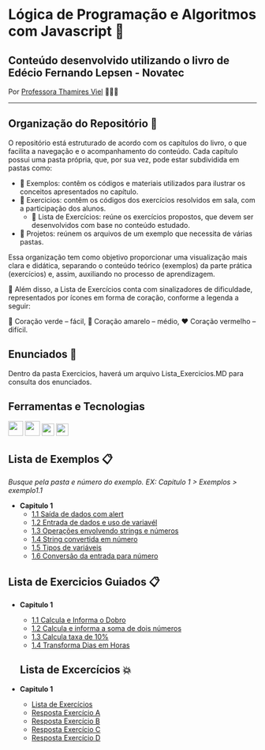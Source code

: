 # Lógica de Programação e Algoritmos com Javascript 🧩

## Conteúdo desenvolvido utilizando o livro de Edécio Fernando Lepsen - Novatec

Por [Professora Thamires Viel](https://github.com/thamiresviel) 👩🏼‍🏫

---

## Organização do Repositório 📂

O repositório está estruturado de acordo com os capítulos do livro, o que facilita a navegação e o acompanhamento do conteúdo. Cada capítulo possui uma pasta própria, que, por sua vez, pode estar subdividida em pastas como:

+ 📁 Exemplos: contêm os códigos e materiais utilizados para ilustrar os conceitos apresentados no capítulo.
+ 📁 Exercicios: contêm os códigos dos exercícios resolvidos em sala, com a participação dos alunos.
  + 📝 Lista de Exercícios: reúne os exercícios propostos, que devem ser desenvolvidos com base no conteúdo estudado.
+ 📁 Projetos: reúnem os arquivos de um exemplo que necessita de várias pastas.

Essa organização tem como objetivo proporcionar uma visualização mais clara e didática, separando o conteúdo teórico (exemplos) da parte prática (exercícios) e, assim, auxiliando no processo de aprendizagem.

🚩 Além disso, a Lista de Exercícios conta com sinalizadores de dificuldade, representados por ícones em forma de coração, conforme a legenda a seguir:

💚 Coração verde – fácil,
💛 Coração amarelo – médio,
❤️ Coração vermelho – difícil.

## Enunciados 📝

Dentro da pasta Exercicios, haverá um arquivo Lista_Exercicios.MD para consulta dos enunciados.

## Ferramentas e Tecnologias

<code><img src="https://cdn.jsdelivr.net/gh/devicons/devicon@latest/icons/css3/css3-original-wordmark.svg"  width="30"/></code> <code><img src="https://cdn.jsdelivr.net/gh/devicons/devicon@latest/icons/html5/html5-original-wordmark.svg" width="30" /></code> <code><img src="https://cdn.jsdelivr.net/gh/devicons/devicon@latest/icons/javascript/javascript-original.svg" width=25 /></code> <code><img src="https://cdn.jsdelivr.net/gh/devicons/devicon@latest/icons/vscode/vscode-original.svg" width="25"/></code>

## Lista de Exemplos 📋

*Busque pela pasta e número do exemplo. EX: Capitulo 1 > Exemplos > exemplo1.1*

+ **Capitulo 1**
  + [1.1 Saída de dados com alert](https://github.com/thamiresviel/estrutura-dados-js/blob/main/Capitulo%201/Exemplos/exemplo1.1.html)
  + [1.2 Entrada de dados e uso de variavél](https://github.com/thamiresviel/estrutura-dados-js/blob/main/Capitulo%201/Exemplos/exemplo1.2.html)
  + [1.3 Operações envolvendo strings e números](https://github.com/thamiresviel/estrutura-dados-js/blob/main/Capitulo%201/Exemplos/exemplo1.3.html)
  + [1.4 String convertida em número](https://github.com/thamiresviel/estrutura-dados-js/blob/main/Capitulo%201/Exemplos/exemplo1.4.html)
  + [1.5 Tipos de variáveis](https://github.com/thamiresviel/estrutura-dados-js/blob/main/Capitulo%201/Exemplos/exemplo1.5.html)
  + [1.6 Conversão da entrada para número](https://github.com/thamiresviel/estrutura-dados-js/blob/main/Capitulo%201/Exemplos/exemplo1.6.html)

## Lista de Exercicios Guiados 📋

+ **Capitulo 1**
  + [1.1 Calcula e Informa o Dobro](https://github.com/thamiresviel/estrutura-dados-js/blob/main/Capitulo%201/Exercicios/exguiado1.html)
  + [1.2 Calcula e informa a soma de dois números](https://github.com/thamiresviel/estrutura-dados-js/blob/main/Capitulo%201/Exercicios/exguiado2.html)
  + [1.3 Calcula taxa de 10%](https://github.com/thamiresviel/estrutura-dados-js/blob/main/Capitulo%201/Exercicios/exguiado3.html)
  + [1.4 Transforma Dias em Horas](https://github.com/thamiresviel/estrutura-dados-js/blob/main/Capitulo%201/Exercicios/exguiado4.html)
  
  ## Lista de Excercícios 💥

+ **Capitulo 1**
  + [Lista de Exercícios](https://github.com/thamiresviel/estrutura-dados-js/blob/main/Capitulo%201/Exercicios/Lista_Exercicios.MD)
  + [Resposta Exercício A](https://github.com/thamiresviel/logica-js/blob/main/Capitulo%201/Exercicios/resp1_a.html)
  + [Resposta Exercício B](https://github.com/thamiresviel/logica-js/blob/main/Capitulo%201/Exercicios/resp1_b.html)
  + [Resposta Exercício C](https://github.com/thamiresviel/logica-js/blob/main/Capitulo%201/Exercicios/resp1_c.html)
  + [Resposta Exercício D](https://github.com/thamiresviel/logica-js/blob/main/Capitulo%201/Exercicios/resp1_d.html)